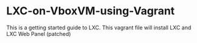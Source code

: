 # LXC-on-VboxVM-using-Vagrant
This is a getting started guide to LXC.  This vagrant file will install LXC and LXC Web Panel (patched)
